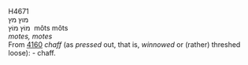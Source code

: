 <body>
  <p>H4671<br>  מוץ    מץ  <br> מוֹץ  מוֹץ  ‎  môts  môts  <br><i>motes,</i> <i>motes </i><br>From <a href="h4160.htm">4160</a>  <i>chaff</i> (as <i>pressed</i> out, that is, <i>winnowed</i> or (rather) threshed loose): - chaff.<br></p>
 </body>